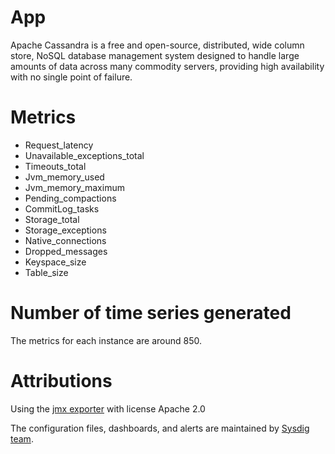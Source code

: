 # App
  Apache Cassandra is a free and open-source, distributed, wide column store, NoSQL database management system designed to handle large amounts of data across many commodity servers, providing high availability with no single point of failure.

# Metrics
* Request_latency
* Unavailable_exceptions_total
* Timeouts_total
* Jvm_memory_used
* Jvm_memory_maximum
* Pending_compactions
* CommitLog_tasks
* Storage_total
* Storage_exceptions
* Native_connections
* Dropped_messages
* Keyspace_size
* Table_size

# Number of time series generated
The metrics for each instance are around 850.

# Attributions
Using the [jmx exporter](https://github.com/sysdiglabs/jmx_exporter) with license Apache 2.0

The configuration files, dashboards, and alerts are maintained by [Sysdig team](https://sysdig.com/).
